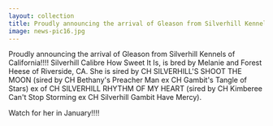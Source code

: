 ```yaml
---
layout: collection
title: Proudly announcing the arrival of Gleason from Silverhill Kennels of California
image: news-pic16.jpg
---
```

Proudly announcing the arrival of Gleason from Silverhill Kennels of California!!!!
 Silverhill Calibre How Sweet It Is, is bred by Melanie and Forest Heese of Riverside, CA. She is sired by CH SILVERHILL'S SHOOT THE MOON (sired by CH Bethany's Preacher Man ex CH Gambit's Tangle of Stars) ex of CH SILVERHILL RHYTHM OF MY HEART (sired by CH Kimberee Can't Stop Storming ex CH Silverhill Gambit Have Mercy).
 
 Watch for her in January!!!!
